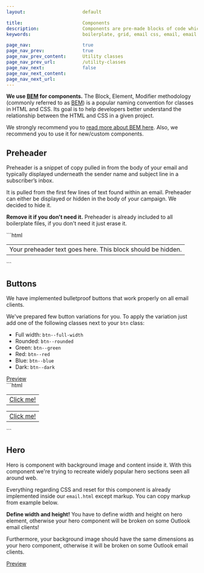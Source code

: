 ```yaml
---
layout:                     default

title:                      Components
description:                Components are pre-made blocks of code which you can use to build your own email template. These components are optional and other things don’t depend on them.
keywords:                   boilerplate, grid, email css, email, email boilerplate, email campaigns, email template, bojler, slicejack

page_nav:                   true
page_nav_prev:              true
page_nav_prev_content:      Utility classes
page_nav_prev_url:          /utility-classes
page_nav_next:              false
page_nav_next_content:
page_nav_next_url:
---
```


<div class="callout callout--info">
    <p><strong>We use <a href="https://en.bem.info/methodology">BEM</a> for components.</strong> The Block, Element, Modifier methodology (commonly referred to as <a href="https://en.bem.info/methodology">BEM</a>) is a popular naming convention for classes in HTML and CSS. Its goal is to help developers better understand the relationship between the HTML and CSS in a given project.</p>
    <p>We strongly recommend you to <a href="https://css-tricks.com/bem-101">read more about BEM here</a>. Also, we recommend you to use it for new/custom components.</p>
</div>

## Preheader
Preheader is a snippet of copy pulled in from the body of your email and typically displayed underneath the sender name and subject line in a subscriber’s inbox.

It is pulled from the first few lines of text found within an email. Preheader can either be displayed or hidden in the body of your campaign. We decided to hide it.

<div class="callout callout--info">
    <p><strong>Remove it if you don't need it.</strong> Preheader is already included to all boilerplate files, if you don't need it just erase it.</p>
</div>
```html
<table id="preheader" width="0" border="0" cellpadding="0" cellspacing="0">
    <tr>
        <td>Your preheader text goes here. This block should be hidden.</td>
    </tr>
</table><!-- /#preheader -->
```

## Buttons
We have implemented bulletproof buttons that work properly on all email clients.

We've prepared few button variations for you. To apply the variation just add one of the following classes next to your `btn` class:

- Full width: `btn--full-width`
- Rounded: `btn--rounded`
- Green: `btn--green`
- Red: `btn--red`
- Blue: `btn--blue`
- Dark: `btn--dark`

<div class="example">
    <a href="examples/example-buttons.html" target="blank">Preview</a>
</div>
```html
<table class="btn" border="0" cellpadding="0" cellspacing="0">
    <tr>
        <td>
            <a href="#">Click me!</a>
        </td>
    </tr>
</table><!-- /.btn -->

<table class="btn btn--red" border="0" cellpadding="0" cellspacing="0">
    <tr>
        <td>
            <a href="#">Click me!</a>
        </td>
    </tr>
</table><!-- /.btn -->
```

## Hero
Hero is component with background image and content inside it. With this component we're trying to recreate widely popular hero sections seen all around web.

Everything regarding CSS and reset for this component is already implemented inside our `email.html` except markup. You can copy markup from example below.

<div class="callout callout--info">
    <p><strong>Define width and height!</strong> You have to define width and height on hero element, otherwise your hero component will be broken on some Outlook email clients!</p>
    <p>Furthermore, your background image should have the same dimensions as your hero component, otherwise it will be broken on some Outlook email clients.</p>
</div>
<div class="example">
    <a href="examples/example-hero.html" target="blank">Preview</a>
</div>
